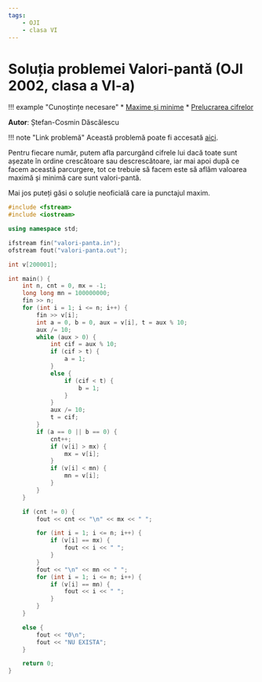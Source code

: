 ```yaml
---
tags:
    - OJI
    - clasa VI
---
```


# Soluția problemei Valori-pantă (OJI 2002, clasa a VI-a)

!!! example "Cunoștințe necesare"
    * [Maxime și minime](https://edu.roalgo.ro/usor/maxime-minime/)
    * [Prelucrarea cifrelor](https://edu.roalgo.ro/usor/digits-manipulation/)

**Autor**: Ștefan-Cosmin Dăscălescu

!!! note "Link problemă"
    Această problemă poate fi accesată [aici](https://kilonova.ro/problems/703/).

Pentru fiecare număr, putem afla parcurgând cifrele lui dacă toate sunt așezate în ordine crescătoare sau descrescătoare, iar mai apoi după ce facem această parcurgere, tot ce trebuie să facem este să aflăm valoarea maximă și minimă care sunt valori-pantă.

Mai jos puteți găsi o soluție neoficială care ia punctajul maxim.

```cpp
#include <fstream>
#include <iostream>

using namespace std;

ifstream fin("valori-panta.in");
ofstream fout("valori-panta.out");

int v[200001];

int main() {
    int n, cnt = 0, mx = -1;
    long long mn = 100000000;
    fin >> n;
    for (int i = 1; i <= n; i++) {
        fin >> v[i];
        int a = 0, b = 0, aux = v[i], t = aux % 10;
        aux /= 10;
        while (aux > 0) {
            int cif = aux % 10;
            if (cif > t) {
                a = 1;
            } 
            else {
                if (cif < t) {
                    b = 1;
                }
            }
            aux /= 10;
            t = cif;
        }
        if (a == 0 || b == 0) {
            cnt++;
            if (v[i] > mx) {
                mx = v[i];
            }
            if (v[i] < mn) {
                mn = v[i];
            }
        }
    }

    if (cnt != 0) {
        fout << cnt << "\n" << mx << " ";

        for (int i = 1; i <= n; i++) {
            if (v[i] == mx) {
                fout << i << " ";
            }
        }
        fout << "\n" << mn << " ";
        for (int i = 1; i <= n; i++) {
            if (v[i] == mn) {
                fout << i << " ";
            }
        }
    }

    else {
        fout << "0\n";
        fout << "NU EXISTA";
    }

    return 0;
}
```